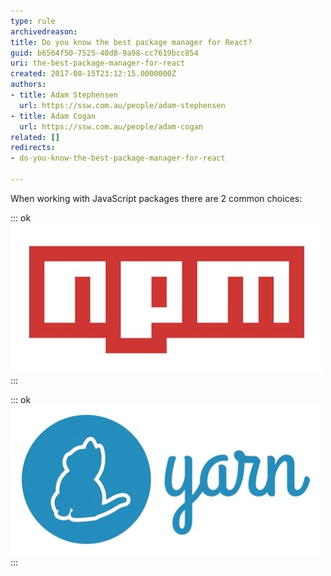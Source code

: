 ```yaml
---
type: rule
archivedreason: 
title: Do you know the best package manager for React?
guid: b6564f50-7525-40d8-9a98-cc7619bcc854
uri: the-best-package-manager-for-react
created: 2017-08-15T23:12:15.0000000Z
authors:
- title: Adam Stephensen
  url: https://ssw.com.au/people/adam-stephensen
- title: Adam Cogan
  url: https://ssw.com.au/people/adam-cogan
related: []
redirects:
- do-you-know-the-best-package-manager-for-react

---
```


When working with JavaScript packages there are 2 common choices:

<!--endintro-->


::: ok  
![Figure: npm is the backbone of JavaScript development but after the left-pad disaster of 2016 lots of developers wanted more power](npm-logo.jpg)  
:::


::: ok  
![Figure: Yarn is fast and enables offline support - If you've installed a package before, you can install it again without any internet connection (no more left-pad disasters)](yarn-logo.jpg)  
:::
